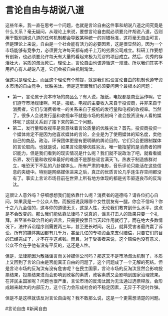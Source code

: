 # 言论自由与胡说八道

这些年来，我一直在思考一个问题，也就是言论自由这件事和胡说八道之间究竟是什么关系？毫无疑问，从理论上来说，要想言论自由就必须要允许胡说八道，否则用于甄别胡说八道的任何机制都会导致某种统一的对错标准，这将毫无自由可言，但是理论上来说，自由是一个社会能有活力的必要因素，这是很显然的，因为一个市场能够有竞争力，必须要允许每天都有成千上万的劣质公司成立。科研工作要想有创新，也必须要允许每天有大量的看起来极为荒谬的项目成立。然后，优秀的存活壮大，劣质的淘汰死亡。理论上，言论自由也该遵循这一规律。所以我们其实不用担心有人胡说八道，它们会被自由机制淘汰。

但这只是理论上，而且这个理论有个前提，就是我们假设言论自由的机制也遵守资本市场的自由竞争，优胜劣汰。但是这里面我们必须要问两个最根本的问题：

- 第一，言论属于资本市场的商品么？有人说，报纸，电视都是商业运作啊，它们遵守市场规律啊，可是，报纸，电视的主要收入来自于投资商，并非来自于消费者，它们与消费者唯一的关系来自于报纸的发行量和电视的收视率。当然了，很多人会说发行量和收视率不就是市场的机制吗？谁会投资没有人看的媒体呢？这就关系到了接下来的第二个问题。
- 第二，发行量和收视率是否意味着言论质量的优胜劣汰？首先，投资商投资一个媒体肯定不是因为他喜欢媒体的言论，企业是为了使用媒体的知名度，卖他自己的商品，政治，环保团体更是有更明确的舆论目的，它们只会更限制媒体的言论取向。也就是说，如果言论能够优胜劣汰，唯一能指望的是消费者的辨识能力，但是我们看到的现实情况是什么呢？我们就不说政治了吧，就看看娱乐界，发行量和收视率最好的难道不是那些谣言满天飞，热衷于制造族群对立，唯恐天下不乱的八卦媒体么，所有严肃的电影，音乐评论只能活在这些信息的夹缝中。特别是网络媒体进来之后，真正的优质言论几乎连生存空间都没有了。事实上言论市场目前在世界上所有地方体现的都是劣币驱逐良币的反淘汰。

这很让人意外吗？仔细想想我们能依靠什么呢？消费者的道德吗？请各位扪心自问，如果我是一个公众人物，而报纸说我跟哪个女性朋友有一腿，你会不信吗？你十之八九会信的，这与你的道德无关，这是人性，无论我们教育到什么水平，这点是不会改变的。那么我们能依靠法律吗？说真的，谣言打击人的效果只要一个礼拜，甚至某些政治目的的谣言，只需要投票日当天起作用就行了。而在绝大多数情况下，法律诉讼程序则需要两三年，甚至更长时间。况且，就算受害者最终赢了诉讼，所有的媒体集团都有几千万，甚至几亿的专项资金来支付赔偿，只要它们的目的已经完成了，才不在乎这点钱。而且，对于受害者来说，这个赔偿也没有意义，公众不会在乎他有没有平反的，这还是人性。

但是，法律能因为散播谣言而关掉媒体公司吗？那这又不是市场淘汰机制了，本质上又回到了言论自由是否能真正自由的问题了，这个问题成了一个无解的死结。但是言论市场的反淘汰有没有危害呢？在民主国家，言论市场的反淘汰显然会影响投票结果，投票结果进而会影响到政客的素质，政客素质又会影响到国家治理效果。在非民主国家呢？问题也很严重，言论市场的反淘汰因为无法通过选票释放，会形成越来越大的内部压力，这个压力会形成社会的不稳定因素，无异于不定时炸弹。

但是不是这样就该反对言论自由呢？我不敢那么说，这是一个更需想清楚的问题。

#言论自由
#新闻自由
